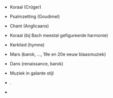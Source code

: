  - Koraal (Crüger)
- Psalmzetting (Goudimel)
- Chant (Anglicaans)
- Koraal (bij Bach meestal gefigureerde harmonie)
- Kerklied (hymne)


- Mars (barok, ..., 19e en 20e eeuw blaasmuziek)
- Dans (renaissance, barok)
- Muziek in galante stijl 
- .
- 
